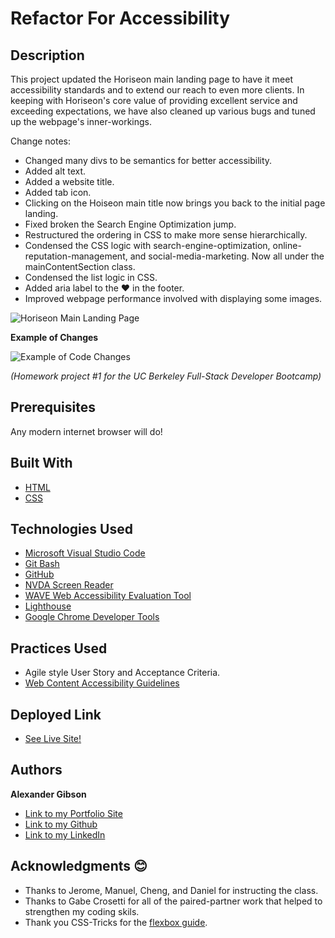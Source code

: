# Refactor For Accessibility

## Description

This project updated the Horiseon main landing page to have it meet accessibility standards and to extend our reach to even more clients. In keeping with Horiseon's core value of providing excellent service and exceeding expectations, we have also cleaned up various bugs and tuned up the webpage's inner-workings. 

Change notes:
- Changed many divs to be semantics for better accessibility.
- Added alt text.
- Added a website title.
- Added tab icon.
- Clicking on the Hoiseon main title now brings you back to the initial page landing.
- Fixed broken the Search Engine Optimization jump.
- Restructured the ordering in CSS to make more sense hierarchically.
- Condensed the CSS logic with search-engine-optimization, online-reputation-management, and social-media-marketing. Now all under the mainContentSection class.
- Condensed the list logic in CSS.
- Added aria label to the ❤️ in the footer.
- Improved webpage performance involved with displaying some images.


![Horiseon Main Landing Page](https://github.com/argibson02/RefactorForAccessibility/blob/main/Reference%20Images/01-html-css-git-homework-demo.png?raw=true)


**Example of Changes**

![Example of Code Changes](https://github.com/argibson02/RefactorForAccessibility/blob/main/Reference%20Images/Example-of-Code-Changes?raw=true)

*(Homework project #1 for the UC Berkeley Full-Stack Developer Bootcamp)*

## Prerequisites
Any modern internet browser will do!

## Built With

* [HTML](https://developer.mozilla.org/en-US/docs/Web/HTML)
* [CSS](https://developer.mozilla.org/en-US/docs/Web/CSS)

## Technologies Used

* [Microsoft Visual Studio Code](https://code.visualstudio.com/)
* [Git Bash](https://git-scm.com/downloads)
* [GitHub](https://github.com/)
* [NVDA Screen Reader](https://www.nvaccess.org/)
* [WAVE Web Accessibility Evaluation Tool](https://wave.webaim.org/)
* [Lighthouse](https://developers.google.com/web/tools/lighthouse/)
* [Google Chrome Developer Tools](https://developer.chrome.com/docs/devtools/)

## Practices Used

* Agile style User Story and Acceptance Criteria.
* [Web Content Accessibility Guidelines](https://www.w3.org/WAI/standards-guidelines/wcag/)

## Deployed Link

* [See Live Site!](https://argibson02.github.io/RefactorForAccessibility/)

## Authors

**Alexander Gibson** 

- [Link to my Portfolio Site](https://argibson02.github.io/)
- [Link to my Github](https://github.com/argibson02)
- [Link to my LinkedIn](www.linkedin.com/in/alexander-gibson-1b0bb6105)

## Acknowledgments 😊

- Thanks to Jerome, Manuel, Cheng, and Daniel for instructing the class.
- Thanks to Gabe Crosetti for all of the paired-partner work that helped to strengthen my coding skils. 
- Thank you CSS-Tricks for the [flexbox guide](https://css-tricks.com/snippets/css/a-guide-to-flexbox/).